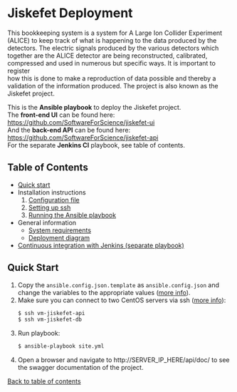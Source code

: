 # Jiskefet Deployment

This bookkeeping system is a system for A Large Ion Collider Experiment
(ALICE) to keep track of what is happening to the data produced by the detectors. The electric signals produced by the various detectors which
together are the ALICE detector are being reconstructed, calibrated, compressed and used in numerous but specific ways. It is important to register  
how this is done to make a reproduction of data possible and thereby a validation of the information produced. The project is also known as the
Jiskefet project.

This is the **Ansible playbook** to deploy the Jiskefet project.   
The **front-end UI** can be found here: https://github.com/SoftwareForScience/jiskefet-ui  
And the **back-end API** can be found here: https://github.com/SoftwareForScience/jiskefet-api  
For the separate **Jenkins CI** playbook, see table of contents.
 
## Table of Contents

- [Quick start](#quick-start)
- Installation instructions
  1. [Configuration file](docs/configuration_file.md)
  2. [Setting up ssh](docs/setting_up_ssh.md)
  3. [Running the Ansible playbook](docs/running_ansible.md)
- General information
  - [System requirements](docs/system_requirements.md)
  - [Deployment diagram](docs/deployment_diagram.md)
-  [Continuous integration with Jenkins (separate playbook)](ci/README.md)


## Quick Start

1. Copy the `ansible.config.json.template` as `ansible.config.json` and change the variables to the appropriate values ([more info](docs/configuration_file.md)).
2. Make sure you can connect to two CentOS servers via ssh ([more info](docs/setting_up_ssh.md)):
    ```bash 
    $ ssh vm-jiskefet-api
    $ ssh vm-jiskefet-db
    ```
4. Run playbook: 
    ```bash
    $ ansible-playbook site.yml
    ```
5. Open a browser and navigate to http://SERVER_IP_HERE/api/doc/ to see the swagger documentation of the project.

[Back to table of contents](#table-of-contents)

